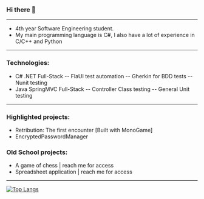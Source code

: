 ### Hi there 👋
----------------------
- 4th year  Software Engineering student.
- My main programming language is C#, I also have a lot of experience in C/C++ and Python
----------------------
### Technologies:
- C# .NET Full-Stack
-- FlaUI test automation
-- Gherkin for BDD tests
-- Nunit testing
- Java SpringMVC Full-Stack
-- Controller Class testing
-- General Unit testing
----------------------
### Highlighted projects:

- Retribution: The first encounter [Built with MonoGame]
- EncryptedPasswordManager

### Old School projects:

- A game of chess | reach me for access
- Spreadsheet application | reach me for access
---------------------------------
[![Top Langs](https://github-readme-stats.vercel.app/api/top-langs/?username=KMadre)](https://github.com/KMadre/github-readme-stats)
